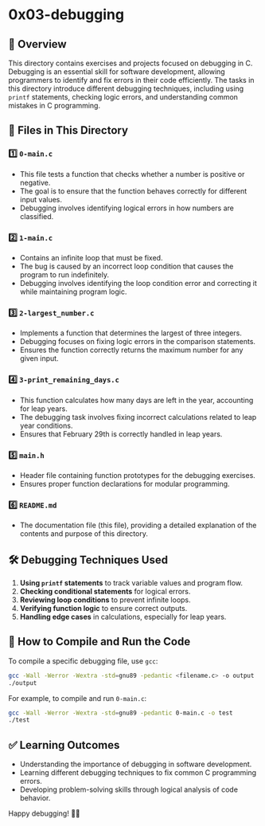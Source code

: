 # 0x03-debugging

## 📌 Overview
This directory contains exercises and projects focused on debugging in C. Debugging is an essential skill for software development, allowing programmers to identify and fix errors in their code efficiently. The tasks in this directory introduce different debugging techniques, including using `printf` statements, checking logic errors, and understanding common mistakes in C programming.

## 📂 Files in This Directory

### 1️⃣ `0-main.c`
- This file tests a function that checks whether a number is positive or negative.
- The goal is to ensure that the function behaves correctly for different input values.
- Debugging involves identifying logical errors in how numbers are classified.

### 2️⃣ `1-main.c`
- Contains an infinite loop that must be fixed.
- The bug is caused by an incorrect loop condition that causes the program to run indefinitely.
- Debugging involves identifying the loop condition error and correcting it while maintaining program logic.

### 3️⃣ `2-largest_number.c`
- Implements a function that determines the largest of three integers.
- Debugging focuses on fixing logic errors in the comparison statements.
- Ensures the function correctly returns the maximum number for any given input.

### 4️⃣ `3-print_remaining_days.c`
- This function calculates how many days are left in the year, accounting for leap years.
- The debugging task involves fixing incorrect calculations related to leap year conditions.
- Ensures that February 29th is correctly handled in leap years.

### 5️⃣ `main.h`
- Header file containing function prototypes for the debugging exercises.
- Ensures proper function declarations for modular programming.

### 6️⃣ `README.md`
- The documentation file (this file), providing a detailed explanation of the contents and purpose of this directory.

## 🛠 Debugging Techniques Used
1. **Using `printf` statements** to track variable values and program flow.
2. **Checking conditional statements** for logical errors.
3. **Reviewing loop conditions** to prevent infinite loops.
4. **Verifying function logic** to ensure correct outputs.
5. **Handling edge cases** in calculations, especially for leap years.

## 🚀 How to Compile and Run the Code
To compile a specific debugging file, use `gcc`:
```sh
gcc -Wall -Werror -Wextra -std=gnu89 -pedantic <filename.c> -o output
./output
```
For example, to compile and run `0-main.c`:
```sh
gcc -Wall -Werror -Wextra -std=gnu89 -pedantic 0-main.c -o test
./test
```

## ✅ Learning Outcomes
- Understanding the importance of debugging in software development.
- Learning different debugging techniques to fix common C programming errors.
- Developing problem-solving skills through logical analysis of code behavior.

Happy debugging! 🐞🚀
